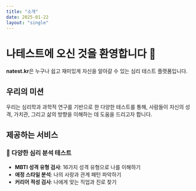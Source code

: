 ```yaml
---
title: "소개"
date: 2025-01-22
layout: "single"
---
```


# 나테스트에 오신 것을 환영합니다 🧠

**natest.kr**은 누구나 쉽고 재미있게 자신을 알아갈 수 있는 심리 테스트 플랫폼입니다.

## 우리의 미션

우리는 심리학과 과학적 연구를 기반으로 한 다양한 테스트를 통해, 
사람들이 자신의 성격, 가치관, 그리고 삶의 방향을 이해하는 데 도움을 드리고자 합니다.

## 제공하는 서비스

### 🎯 다양한 심리 분석 테스트
- **MBTI 성격 유형 검사**: 16가지 성격 유형으로 나를 이해하기
- **애정 스타일 분석**: 나의 사랑과 관계 패턴 파악하기
- **커리어 적성 검사**: 나에게 맞는 직업과 진로 찾기
